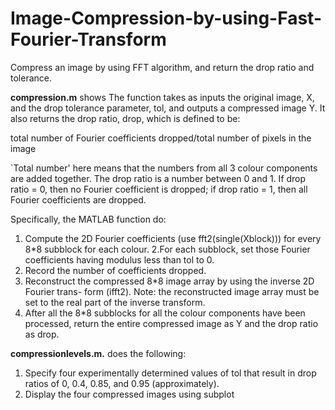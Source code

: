 # Image-Compression-by-using-Fast-Fourier-Transform
Compress an image by using FFT algorithm, and return the drop ratio and tolerance. 

**compression.m** shows The function takes as inputs the original image, X, and the drop tolerance parameter,
tol, and outputs a compressed image Y. It also returns the drop ratio, drop, which is
defined to be:

total number of Fourier coefficients dropped/total number of pixels in the image

`Total number' here means that the numbers from all 3 colour components are added
together. The drop ratio is a number between 0 and 1. If drop ratio = 0, then no Fourier
coefficient is dropped; if drop ratio = 1, then all Fourier coefficients are dropped.

Specifically, the MATLAB function do:

1. Compute the 2D Fourier coefficients (use fft2(single(Xblock))) for every 8*8
subblock for each colour.
2.For each subblock, set those Fourier coefficients having modulus less than tol to 0.
3. Record the number of coefficients dropped.
4. Reconstruct the compressed 8*8 image array by using the inverse 2D Fourier trans-
form (ifft2). Note: the reconstructed image array must be set to the real part of
the inverse transform.
5. After all the 8*8 subblocks for all the colour components have been processed, return
the entire compressed image as Y and the drop ratio as drop.

**compressionlevels.m.** does the following:
1. Specify four experimentally determined values of tol that result in drop ratios of 0,
0.4, 0.85, and 0.95 (approximately).
2. Display the four compressed images using subplot
